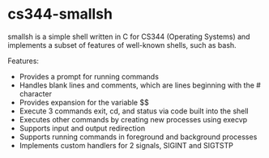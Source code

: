 # cs344-smallsh

smallsh is a simple shell written in C for CS344 (Operating Systems) and implements a subset of features of well-known shells, such as bash.

Features:

- Provides a prompt for running commands
- Handles blank lines and comments, which are lines beginning with the # character
- Provides expansion for the variable $$
- Execute 3 commands exit, cd, and status via code built into the shell
- Executes other commands by creating new processes using execvp
- Supports input and output redirection
- Supports running commands in foreground and background processes
- Implements custom handlers for 2 signals, SIGINT and SIGTSTP
